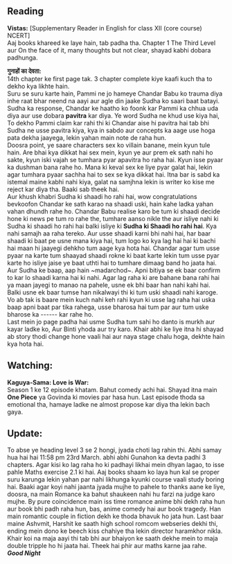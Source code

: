 ## Reading  
  
**Vistas:** [Supplementary Reader in English for class XII (core course) NCERT]  
Aaj books khareed ke laye hain, tab padha tha. Chapter 1 The Third Level aur On the face of it, many thoughts but not clear, shayad kabhi dobara padhunga.  
  
**गुनाहों का देवता:**  
14th chapter ke first page tak. 3 chapter complete kiye kaafi kuch tha to dekho kya likhte hain.  
Suru se suru karte hain, Pammi ne jo hameye Chandar Babu ko trauma diya inhe raat bhar neend na aayi aur agle din jaake Sudha ko saari baat batayi. Sudha ka response, Chandar ke haatho ko foonk kar Pammi ka chhua uda diya aur use dobara **pavitra** kar diya. Ye word Sudha ne khud use kiya hai, To dekho Pammi claim kar rahi thi ki Chandar aise hi pavitra hai tab bhi Sudha ne usse pavitra kiya, kya in sabdo aur concepts ka aage use hoga pata dekha jaayega, lekin yahan main note de raha hun.  
Doosra point, ye saare characters sex ko villain banane, mein kyun tule hain. Are bhai kya dikkat hai sex mein, kyun ye aur prem ek sath nahi ho sakte, kyun iski vajah se tumhara pyar apavitra ho raha hai. Kyun isse pyaar ka dushman bana rahe ho. Mana ki keval sex ke liye pyar galat hai, lekin agar tumhara pyaar sachha hai to sex se kya dikkat hai. Itna bar is sabd ka istemal maine kabhi nahi kiya, galat na samjhna lekin is writer ko kise me reject kar diya tha. Baaki sab theek hai.  
Aur khush khabri Sudha ki shaadi ho rahi hai, wow congratulations bevkoofon Chandar ke sath karao na shaadi uski, hain kahe ladka yahan vahan dhundh rahe ho. Chandar Babu realise karo be tum ki shaadi decide hone ki news pe tum ro rahe the, tumhare aanso nikle the aur isliye nahi ki Sudha ki shaadi ho rahi hai balki isliye ki **Sudha ki Shaadi ho rahi hai**. Kya nahi samajh aa raha tereko. Aur usse shaadi karni bhi nahi hai, har baar shaadi ki baat pe usne mana kiya hai, tum logo ko kya lag hai hai ki bachi hai maan hi jaayegi dehkho tum aage kya hota hai. Chandar agar tum usse pyaar na karte tum shaayad shaadi rokne ki baat karte lekin tum usse pyar karte ho isliye jaise ye baat uthti hai to tumhare dimaag band ho jaata hai.  
Aur Sudha ke baap, aap hain ~madarchod~. Apni bitiya se ek baar confirm to kar lo shaadi karna hai ki nahi. Agar lag raha ki are bahane bana rahi hai ya maan jayegi to manao na pahele, usne ek bhi baar han nahi kahi hai. Balki usne ek baar tumse han nikalwayi thi ki tum uski shaadi nahi karoge. Vo ab tak is baare mein kuch nahi keh rahi kyun ki usse lag raha hai uska baap apni baat par tika rahega, usse bharosa hai tum par aur tum uske bharose ka ------ kar rahe ho.   
Last mein jo page padha hai usme Sudha tum sahi ho danto is murkh aur kayar ladke ko, Aur Binti yhoda aur try karo.
Khair abhi ke liye itna hi shayad ab story thodi change hone vaali hai aur naya stage chalu hoga, dekhte hain kya hota hai.  
  
## Watching:  
**Kaguya-Sama: Love is War:**  
Season 1 ke 12 episode khatam. Bahut comedy achi hai. Shayad itna main **One Piece** ya Govinda ki movies par hasa hun. Last episode thoda sa emotional tha, hamaye ladke ne almost propose kar diya tha lekin bach gaya.  
  
## Update:  
To abse ye heading level 3 se 2 hongi, jyada choti lag rahin thi. Abhi samay hua hai hai 11:58 pm 23rd March. abhi abhi Gunahon ka devta padhi 3 chapters. Agar kisi ko lag raha ho ki padhayi likhai mein dhyan lagao, to isse pahle Maths exercise 2.1 ki hai. Aaj books shaam ko laya hun kal se proper suru karunga lekin yahan par nahi likhunga kyunki course vaali study boring hai. Baaki agar koyi nahi jaanta jyada mujhe to pahele to thanks aane ke liye, doosra, na main Romance ka bahut shaukeen nahi hu farzi na judge karo mujhe. By pure coincidence main iss time romance anime bhi dekh raha hun aur book bhi padh raha hun, bas, anime comedy hai aur book tragedy. Han main romantic couple in fiction dekh ke thoda bhavuk ho jata hun. Last baar maine Ashvmit, Harshit ke saath high school romcom webseries dekhi thi, ending mein dono ke beech kiss chahiye tha lekin director haramkhor nikla. Khair koi na maja aayi thi tab bhi aur bhaiyon ke saath dekhe mein to maja double tripple ho hi jaata hai. Theek hai phir aur maths karne jaa rahe.  
***Good Night***